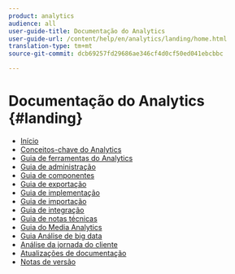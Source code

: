 ```yaml
---
product: analytics
audience: all
user-guide-title: Documentação do Analytics
user-guide-url: /content/help/en/analytics/landing/home.html
translation-type: tm+mt
source-git-commit: dcb69257fd29686ae346cf4d0cf50ed041ebcbbc

---
```



# Documentação do Analytics {#landing}

* [Início](home.md)
* [Conceitos-chave do Analytics](an-key-concepts.md)
* [Guia de ferramentas do Analytics](https://docs.adobe.com/content/help/pt-BR/analytics/analyze/home.html)
* [Guia de administração](https://docs.adobe.com/content/help/pt-BR/analytics/admin/home.html)
* [Guia de componentes](https://docs.adobe.com/content/help/pt-BR/analytics/components/home.html)
* [Guia de exportação](https://docs.adobe.com/content/help/pt-BR/analytics/export/home.html)
* [Guia de implementação](https://docs.adobe.com/content/help/pt-BR/analytics/implementation/home.html)
* [Guia de importação](https://docs.adobe.com/content/help/pt-BR/analytics/import/home.html)
* [Guia de integração](https://docs.adobe.com/content/help/pt-BR/analytics/integration/home.html)
* [Guia de notas técnicas](https://docs.adobe.com/content/help/pt-BR/analytics/technotes/home.html)
* [Guia do Media Analytics](https://docs.adobe.com/content/help/pt-BR/media-analytics/using/media-overview.html)
* [Guia Análise de big data](https://docs.adobe.com/content/help/en/data-workbench/using/home.html)
* [Análise da jornada do cliente](https://docs.adobe.com/content/help/en/analytics-platform/using/cja-landing.html)
* [Atualizações de documentação](doc-updates.md)
* [Notas de versão](https://docs.adobe.com/content/help/pt-BR/release-notes/experience-cloud/current.html)

<!--
+ Analytics Guides{#analytics-guides}
  * [Analytics Analyze Guide](https://docs.adobe.com/content/help/en/analytics/analyze/home.html)
  * [Admin Guide](https://docs.adobe.com/content/help/en/analytics/admin/home.html)
  * [Components Guide](https://docs.adobe.com/content/help/en/analytics/components/home.html)
  * [Export Guide](https://docs.adobe.com/content/help/en/analytics/export/home.html)
  * [Implementation Guide](https://docs.adobe.com/content/help/en/analytics/implementation/home.html)
  * [Import Guide](https://docs.adobe.com/content/help/en/analytics/import/home.html)
  * [Integration Guide](https://docs.adobe.com/content/help/en/analytics/integration/home.html)
-->
